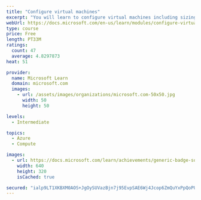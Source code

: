 ```yaml
---
title: "Configure virtual machines"
excerpt: "You will learn to configure virtual machines including sizing, storage, and connections."
webUrl: https://docs.microsoft.com/en-us/learn/modules/configure-virtual-machines/
type: course
price: Free
length: PT33M
ratings:
  count: 47
  average: 4.8297873
heat: 51

provider:
  name: Microsoft Learn
  domain: microsoft.com
  images:
    - url: /assets/images/organizations/microsoft.com-50x50.jpg
      width: 50
      height: 50

levels:
  - Intermediate

topics:
  - Azure
  - Compute

images:
  - url: https://docs.microsoft.com/learn/achievements/generic-badge-social.png
    width: 640
    height: 320
    isCached: true

secured: "ialp9LT1XKBXM0AOS+JgOySUVazBjn7j95EvpSAE6Wj4Jcop6ZmQuYxPpQoPUW3cgJcnZ4tkmRdfyhiUoeaORvZvH/cbThsonbnOZcxyDFep89l+H4PtxvJPEl4ZRnjkB9wU42oDwOnjC5JzII2qhfqR2fEmbzjHZBDDDFQmjvyojMXzfeS7jMcM9LaCt4OAUfgjIGXV/47/CARBLox8GH0d7l1dG6Mzx/6+ga01lQula51jnzzXKrl2VAOlh2A/SmFZDqQiFNwzL9WqgMPGBUKMB669lOYNHt6g8aEMYCMgVy7qhdm/A3kjy3Maf3jXq7hWEAMta+U0v7nm/ICfZsclFTlmOcr/qcYcyEhRY5yLezQEzxmYIMxEK85cL14WqnGOWnxPVR94v6kKzxti8H12xs9lMghHYkBUlSNuhHQ=;bV5p5SHpFEIqZO7fLiCmsQ=="
---
```


